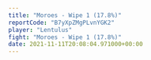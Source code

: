 ```yaml
---
title: "Moroes - Wipe 1 (17.8%)"
reportCode: "B7yXpZMgPLvnYGK2"
player: "Lentulus"
fight: "Moroes - Wipe 1 (17.8%)"
date: 2021-11-11T20:08:04.971000+00:00
---
```

